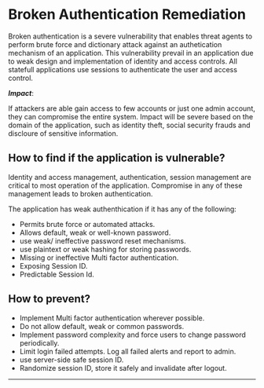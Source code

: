 # Broken Authentication Remediation

Broken authentication is a severe vulnerability that enables threat agents to perform brute force and dictionary attack against an authetication mechanism of an application. This vulnerability prevail in an application due to weak design and implementation of identity and access controls. All statefull applications use sessions to authenticate the user and access control.

***Impact***:

  If attackers are able gain access to few accounts or just one admin account, they can compromise the entire system. Impact will be severe based on the domain of the application, such as identity theft, social security frauds and discloure of sensitive information.

## How to find if the application is vulnerable?

Identity and access management, authentication, session management are critical to most operation of the application. Compromise in any of these management leads to broken authentication. 

The application has weak authenthication if it has any of the following:

- Permits brute force or automated attacks.
- Allows default, weak or well-known password.
- use weak/ ineffective password reset mechanisms.
- use plaintext or weak hashing for storing passwords.
- Missing or ineffective Multi factor authentication.
- Exposing Session ID.
- Predictable Session Id.


## How to prevent?

- Implement Multi factor authentication wherever possible.
- Do not allow default, weak or common passwords.
- Implement password complexity and force users to change password periodically.
- Limit login failed attempts. Log all failed alerts and report to admin.
- use server-side safe session ID.
- Randomize session ID, store it safely and invalidate after logout.

---
